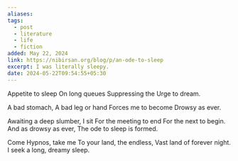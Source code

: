 ```yaml
---
aliases: 
tags:
  - post
  - literature
  - life
  - fiction
added: May 22, 2024
link: https://nibirsan.org/blog/p/an-ode-to-sleep
excerpt: I was literally sleepy.
date: 2024-05-22T09:54:55+05:30
---
```

Appetite to sleep
On long queues
Suppressing the
Urge to dream.

A bad stomach, 
A bad leg or hand
Forces me to become
Drowsy as ever.

Awaiting a deep slumber, I sit
For the meeting to end
For the next to begin.
And as drowsy as ever,
The ode to sleep is formed.

Come Hypnos, take me
To your land, the endless,
Vast land of forever night.
I seek a long, dreamy sleep.